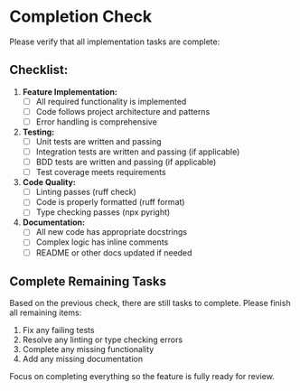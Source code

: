 # Completion Check

Please verify that all implementation tasks are complete:

## Checklist:
1. **Feature Implementation:**
   - [ ] All required functionality is implemented
   - [ ] Code follows project architecture and patterns
   - [ ] Error handling is comprehensive

2. **Testing:**
   - [ ] Unit tests are written and passing
   - [ ] Integration tests are written and passing (if applicable)
   - [ ] BDD tests are written and passing (if applicable)
   - [ ] Test coverage meets requirements

3. **Code Quality:**
   - [ ] Linting passes (ruff check)
   - [ ] Code is properly formatted (ruff format)
   - [ ] Type checking passes (npx pyright)

4. **Documentation:**
   - [ ] All new code has appropriate docstrings
   - [ ] Complex logic has inline comments
   - [ ] README or other docs updated if needed

## Complete Remaining Tasks

Based on the previous check, there are still tasks to complete. Please finish all remaining items:

1. Fix any failing tests
2. Resolve any linting or type checking errors
3. Complete any missing functionality
4. Add any missing documentation

Focus on completing everything so the feature is fully ready for review.